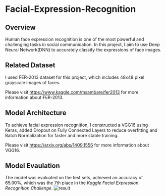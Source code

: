 # Facial-Expression-Recognition


## Overview
Human face expression recognition is one of the most powerful and challenging tasks in social communication. In this project, I aim to use Deep Neural Network(DNN) to accurately classify the expressions of face images.


## Related Dataset
I used FER-2013 dataset for this project, which includes 48x48 pixel grayscale images of faces. 

Please visit https://www.kaggle.com/msambare/fer2013 for more information about FER-2013.


## Model Architecture
To achieve facial expression recognition, I constructed a VGG16 using Keras, added Dropout on Fully Connected Layers to reduce overfitting and Batch Normalization for faster and more stable training. 

Please visit https://arxiv.org/abs/1409.1556 for more information about VGG16.


## Model Evaulation
The model was evaluated on the test sets, achieved an accuracy of 65.00%, which was the 7th place in the *Kaggle Facial Expression Recognition Challenge*.
![result](https://user-images.githubusercontent.com/37060800/132017869-f1595de8-3aea-45d6-9e7b-1f36f1848348.png)



